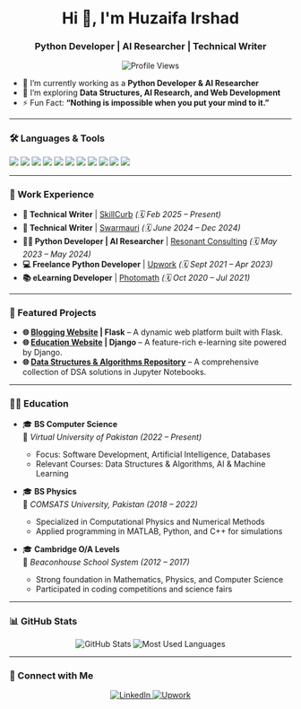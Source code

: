 <h1 align="center"> Hi 👋, I'm Huzaifa Irshad</h1>
<h3 align="center">Python Developer | AI Researcher | Technical Writer</h3>

<p align="center">
  <img src="https://komarev.com/ghpvc/?username=irshadhuzaifa&label=Profile%20views&color=0e75b6&style=flat" alt="Profile Views" />
</p>


- 🔭 I’m currently working as a **Python Developer & AI Researcher**  
- 🌱 I’m exploring **Data Structures, AI Research, and Web Development**  
- ⚡ Fun Fact: **“Nothing is impossible when you put your mind to it.”**  

---

### 🛠️ Languages & Tools  
<p align="left">
  <img src="https://img.shields.io/badge/Python-3776AB?style=for-the-badge&logo=python&logoColor=white" />
  <img src="https://img.shields.io/badge/Django-092E20?style=for-the-badge&logo=django&logoColor=white" />
  <img src="https://img.shields.io/badge/Flask-000000?style=for-the-badge&logo=flask&logoColor=white" />
  <img src="https://img.shields.io/badge/PostgreSQL-316192?style=for-the-badge&logo=postgresql&logoColor=white" />
  <img src="https://img.shields.io/badge/MySQL-4479A1?style=for-the-badge&logo=mysql&logoColor=white" />
  <img src="https://img.shields.io/badge/JavaScript-F7DF1E?style=for-the-badge&logo=javascript&logoColor=black" />
  <img src="https://img.shields.io/badge/HTML5-E34F26?style=for-the-badge&logo=html5&logoColor=white" />
  <img src="https://img.shields.io/badge/C%2B%2B-00599C?style=for-the-badge&logo=c%2B%2B&logoColor=white" />
  <img src="https://img.shields.io/badge/Git-F05032?style=for-the-badge&logo=git&logoColor=white" />
  <img src="https://img.shields.io/badge/Github-181717?style=for-the-badge&logo=github&logoColor=white" />
  <img src="https://img.shields.io/badge/Linux-FCC624?style=for-the-badge&logo=linux&logoColor=black" />
</p>

---

### 💼 Work Experience  
- **📝 Technical Writer** | [SkillCurb](https://skillcurb.com/) *(🗓️ Feb 2025 – Present)*
- **📝 Technical Writer** | [Swarmauri](https://swarmauri.com/) *(🗓️ June 2024 – Dec 2024)*
- **👨‍💻 Python Developer | AI Researcher** | [Resonant Consulting](https://resonantai.co.uk/) *(🗓️ May 2023 – May 2024)*
- **💻 Freelance Python Developer** | [Upwork](https://www.upwork.com/freelancers/~0153c203313b275425) *(🗓️ Sept 2021 – Apr 2023)*
- **📚 eLearning Developer** | [Photomath](https://photomath.com/) *(🗓️ Oct 2020 – Jul 2021)*  

---

### 🚀 Featured Projects
- **🌐 [Blogging Website](https://www.mettlesomegenius.net/) | Flask** – A dynamic web platform built with Flask.  
- **🌐 [Education Website](https://www.beaconhome.net/) | Django** – A feature-rich e-learning site powered by Django.  
- **🌐 [Data Structures & Algorithms Repository](https://github.com/irshadhuzaifa/Data-Structures-and-Algorithms)** – A comprehensive collection of DSA solutions in Jupyter Notebooks.  


---

### 🧑‍🎓 Education  

- 🎓 **BS Computer Science**  
  📍 *Virtual University of Pakistan* *(2022 – Present)*  
  - Focus: Software Development, Artificial Intelligence, Databases  
  - Relevant Courses: Data Structures & Algorithms, AI & Machine Learning  

- 🎓 **BS Physics**  
  📍 *COMSATS University, Pakistan* *(2018 – 2022)*  
  - Specialized in Computational Physics and Numerical Methods  
  - Applied programming in MATLAB, Python, and C++ for simulations  

- 🎓 **Cambridge O/A Levels**  
  📍 *Beaconhouse School System* *(2012 – 2017)*  
  - Strong foundation in Mathematics, Physics, and Computer Science  
  - Participated in coding competitions and science fairs  

---

### 📊 GitHub Stats  
<p align="center">
  <img src="https://github-readme-stats.vercel.app/api?username=irshadhuzaifa&show_icons=true&theme=dark" alt="GitHub Stats" />
  <img src="https://github-readme-stats.vercel.app/api/top-langs/?username=irshadhuzaifa&layout=compact&theme=dark" alt="Most Used Languages" />
</p>

---

### 🔗 Connect with Me  
<p align="center">
  <a href="https://www.linkedin.com/in/irshadhuzaifa/" target="_blank">
    <img src="https://img.shields.io/badge/LinkedIn-0A66C2?style=for-the-badge&logo=linkedin&logoColor=white" alt="LinkedIn"/>
  </a>
  <a href="https://www.upwork.com/freelancers/~0153c203313b275425" target="_blank">
    <img src="https://img.shields.io/badge/Upwork-6FDA44?style=for-the-badge&logo=upwork&logoColor=white" alt="Upwork"/>
  </a>
</p>
